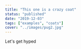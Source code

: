 ```yaml
---
title: "This one is a crazy coat"
status: "published"
date: "2019-12-03"
tags: ["examples", "coats"]
cover: "../images/pug2.jpg"
---
```


Let's get hyped
